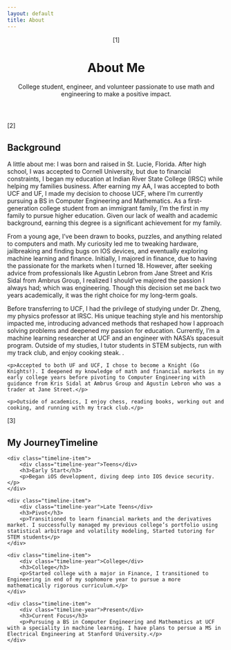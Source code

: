 ```yaml
---
layout: default
title: About
---
```


<header class="page-header">
    <span class="page-marker">[1]</span>
    <h1>About Me</h1>
    <p class="intro">College student, engineer, and volunteer passionate to use math and engineering to make a positive impact.</p>
</header>

<section class="about-content">
    <span class="section-marker">[2]</span>
    <h2>Background</h2>
    <p>A little about me: I was born and raised in St. Lucie, Florida. After high school, I was accepted to Cornell University, but due to financial constraints, I began my education at Indian River State College (IRSC) while helping my families business. After earning my AA, I was accepted to both UCF and UF, I made my decision to choose UCF, where I’m currently pursuing a BS in Computer Engineering and Mathematics.
As a first-generation college student from an immigrant family, I’m the first in my family to pursue higher education. Given our lack of wealth and academic background, earning this degree is a significant achievement for my family.

From a young age, I’ve been drawn to books, puzzles, and anything related to computers and math. My curiosity led me to tweaking hardware, jailbreaking and finding bugs on IOS devices, and eventually exploring machine learning and finance. Initially, I majored in finance, due to having the passionate for the markets when I turned 18. However, after seeking advice from professionals like Agustin Lebron from Jane Street and Kris Sidal from Ambrus Group, I realized I should've majored the passion I always had; which was engineering. Though this decision set me back two years academically, it was the right choice for my long-term goals.

Before transferring to UCF, I had the privilege of studying under Dr. Zheng, my physics professor at IRSC. His unique teaching style and his mentorship impacted me, introducing advanced methods that reshaped how I approach solving problems and deepened my passion for education.
Currently, I’m a machine learning researcher at UCF and an engineer with NASA’s spacesuit program. Outside of my studies, I tutor students in STEM subjects, run with my track club, and enjoy cooking steak.
.</p>
    
    <p>Accepted to both UF and UCF, I chose to become a Knight (Go Knights!). I deepened my knowledge of math and financial markets in my early college years before pivoting to Computer Engineering with guidance from Kris Sidal at Ambrus Group and Agustin Lebron who was a trader at Jane Street.</p>
    
    <p>Outside of academics, I enjoy chess, reading books, working out and cooking, and running with my track club.</p>
</section>

<section class="journey-section">
    <span class="section-marker">[3]</span>
    <h2>My JourneyTimeline</h2>
    
    <div class="timeline-item">
        <div class="timeline-year">Teens</div>
        <h3>Early Start</h3>
        <p>Began iOS development, diving deep into IOS device security.</p>
    </div>
    
    <div class="timeline-item">
        <div class="timeline-year">Late Teens</div>
        <h3>Pivot</h3>
        <p>Transitioned to learn financial markets and the derivatives market. I successfully managed my previous college’s portfolio using statistical arbitrage and volatility modeling, Started tutoring for STEM students</p>
    </div>
    
    <div class="timeline-item">
        <div class="timeline-year">College</div>
        <h3>College</h3>
        <p>Started college with a major in Finance, I transitioned to Engineering in end of my sophomore year to pursue a more mathematically rigorous curriculum.</p>
    </div>
    
    <div class="timeline-item">
        <div class="timeline-year">Present</div>
        <h3>Current Focus</h3>
        <p>Pursuing a BS in Computer Engineering and Mathematics at UCF with a speciality in machine learning. I have plans to persue a MS in Electrical Engineering at Stanford University.</p>
    </div>
</section>
